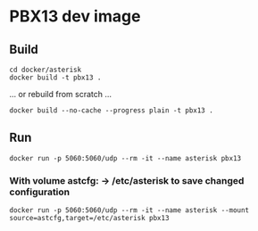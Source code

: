 # PBX13 dev image 

## Build 
```
cd docker/asterisk
docker build -t pbx13 . 
```

...
or rebuild from scratch 
...

```
docker build --no-cache --progress plain -t pbx13 .
```


## Run 
```
docker run -p 5060:5060/udp --rm -it --name asterisk pbx13
```

### With volume astcfg: -> /etc/asterisk to save changed configuration 
```
docker run -p 5060:5060/udp --rm -it --name asterisk --mount source=astcfg,target=/etc/asterisk pbx13
```

